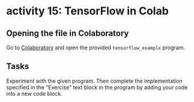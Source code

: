 # activity 15: TensorFlow in Colab

## Opening the file in Colaboratory

Go to [Colaboratory](https://colab.research.google.com/) and open the provided `tensorflow_example` program.


## Tasks

Experiment with the given program. Then complete the implementation specified in the "Exercise" text block in the program by adding your code into a new code block. 
